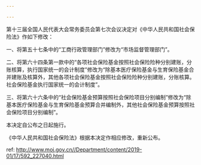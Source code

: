 ```yaml
---

---
```


第十三届全国人民代表大会常务委员会第七次会议决定对《中华人民共和国社会保险法》作如下修改：

一、将第五十七条中的“工商行政管理部门”修改为“市场监督管理部门”。

二、将第六十四条第一款中的“各项社会保险基金按照社会保险险种分别建账，分账核算，执行国家统一的会计制度”修改为“除基本医疗保险基金与生育保险基金合并建账及核算外，其他各项社会保险基金按照社会保险险种分别建账，分账核算。社会保险基金执行国家统一的会计制度”。

三、将第六十六条中的“社会保险基金预算按照社会保险项目分别编制”修改为“除基本医疗保险基金与生育保险基金预算合并编制外，其他社会保险基金预算按照社会保险项目分别编制”。

本决定自公布之日起施行。

《中华人民共和国社会保险法》根据本决定作相应修改，重新公布。

 ref: <http://www.moj.gov.cn//Department/content/2019-01/17/592_227040.html>